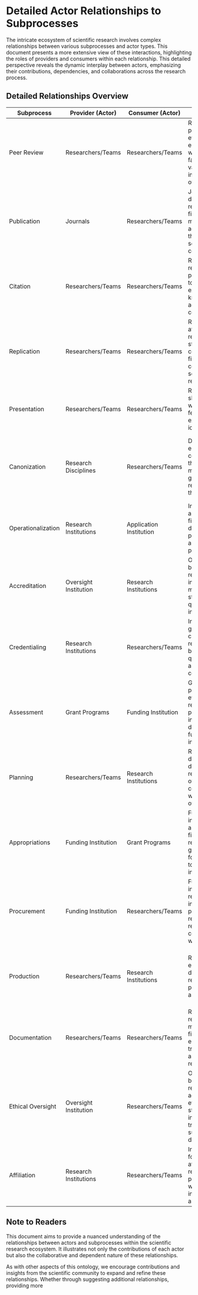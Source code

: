# Detailed Actor Relationships to Subprocesses 

The intricate ecosystem of scientific research involves complex relationships between various subprocesses and actor types. This document presents a more extensive view of these interactions, highlighting the roles of providers and consumers within each relationship. This detailed perspective reveals the dynamic interplay between actors, emphasizing their contributions, dependencies, and collaborations across the research process.

## Detailed Relationships Overview

| Subprocess          | Provider (Actor)         | Consumer (Actor)         | Relationship                                                                                                      | Example                                                                                             |
|---------------------|--------------------------|--------------------------|-------------------------------------------------------------------------------------------------------------------|-----------------------------------------------------------------------------------------------------|
| Peer Review         | Researchers/Teams        | Researchers/Teams        | Researchers provide peer evaluations of each other's work, facilitating the validation and improvement of research.| A researcher reviewing a paper for a journal, contributing to the decision on its publication.      |
| Publication         | Journals                 | Researchers/Teams        | Journals disseminate research findings, making them accessible to the broader scientific community.                | A journal publishing a study, enabling it to be cited and built upon by other researchers.          |
| Citation            | Researchers/Teams        | Researchers/Teams        | Researchers reference previous work to build upon existing knowledge and acknowledge contributions.                | A study citing prior research to contextualize its findings within the broader field.               |
| Replication         | Researchers/Teams        | Researchers/Teams        | Researchers attempt to replicate studies to confirm findings, contributing to scientific reliability.              | An independent team replicating a study to verify its results.                                      |
| Presentation        | Researchers/Teams        | Researchers/Teams        | Researchers share ongoing work to solicit feedback and exchange ideas.                                             | Presenting preliminary findings at a conference to gather input from peers.                         |
| Canonization        | Research Disciplines     | Researchers/Teams        | Disciplines establish consensus on theories and methodologies, guiding future research within the field.           | A discipline adopting a new methodology as the standard, influencing research approaches.           |
| Operationalization  | Research Institutions    | Application Institution  | Institutions apply research findings to develop practical applications or policies.                                | A university licensing a technology to a startup for commercial development.                        |
| Accreditation       | Oversight Institution    | Research Institutions    | Oversight bodies recognize institutions for meeting standards of quality and integrity.                             | An accreditation body granting certification to a university's new research lab.                    |
| Credentialing       | Research Institutions    | Researchers/Teams        | Institutions grant credentials to researchers based on qualifications and contributions.                           | A university awarding a doctoral degree to a researcher.                                            |
| Assessment          | Grant Programs           | Funding Institution      | Grant programs evaluate research proposals to inform funding decisions by funding institutions.                    | A grant program assessing proposals to determine funding allocations by a government agency.        |
| Planning            | Researchers/Teams        | Research Institutions    | Researchers develop detailed research plans, often in collaboration with or support of institutions.               | A research team outlining a project plan for institutional review and support.                      |
| Appropriations      | Funding Institution      | Grant Programs           | Funding institutions allocate financial resources to grant programs for distribution to research initiatives.      | A government department allocating funds to a grant program for research in renewable energy.       |
| Procurement         | Funding Institution      | Researchers/Teams        | Funding institutions or research institutions provide resources for researchers to conduct their work.             | A research institution purchasing specialized equipment for a research team's use.                  |
| Production          | Researchers/Teams        | Research Institutions    | Researchers engage in the daily tasks of research, producing data and findings.                                    | Researchers conducting experiments in a university lab, generating data for analysis.               |
| Documentation       | Researchers/Teams        | Researchers/Teams        | Researchers record methods and findings to ensure transparency and reproducibility.                               | A team documenting their experimental procedures in a publicly accessible database.                 |
| Ethical Oversight   | Oversight Institution    | Researchers/Teams        | Oversight bodies ensure research adheres to ethical standards, including the treatment of subjects and data privacy.| An Institutional Review Board (IRB) reviewing the ethical considerations of a proposed study.       |
| Affiliation         | Research Institutions    | Researchers/Teams        | Institutions form affiliations with researchers, providing them with support infrastructure and resources.         | A university offering lab space and administrative support to an affiliated research team.          |

## Note to Readers

This document aims to provide a nuanced understanding of the relationships between actors and subprocesses within the scientific research ecosystem. It illustrates not only the contributions of each actor but also the collaborative and dependent nature of these relationships.

As with other aspects of this ontology, we encourage contributions and insights from the scientific community to expand and refine these relationships. Whether through suggesting additional relationships, providing more
